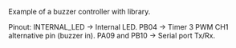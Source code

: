 Example of a buzzer controller with library.

Pinout:
INTERNAL_LED -> Internal LED.
PB04 -> Timer 3 PWM CH1 alternative pin (buzzer in).
PA09 and PB10 -> Serial port Tx/Rx.
